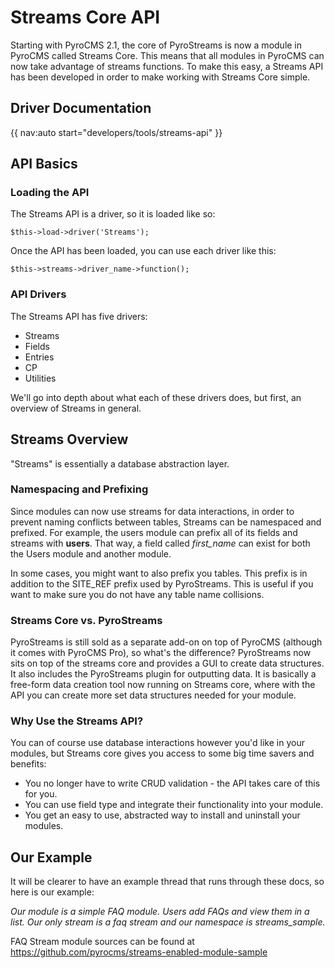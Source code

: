 # Streams Core API

Starting with PyroCMS 2.1, the core of PyroStreams is now a module in PyroCMS called Streams Core. This means that all modules in PyroCMS can now take advantage of streams functions. To make this easy, a Streams API has been developed in order to make working with Streams Core simple.

## Driver Documentation

{{ nav:auto start="developers/tools/streams-api" }}

## API Basics

### Loading the API

The Streams API is a driver, so it is loaded like so:

	$this->load->driver('Streams');
	
Once the API has been loaded, you can use each driver like this:

	$this->streams->driver_name->function();
	
### API Drivers

The Streams API has five drivers:

* Streams
* Fields
* Entries
* CP
* Utilities

We'll go into depth about what each of these drivers does, but first, an overview of Streams in general.

## Streams Overview

"Streams" is essentially a database abstraction layer.

### Namespacing and Prefixing

Since modules can now use streams for data interactions, in order to prevent naming conflicts between tables, Streams can be namespaced and prefixed. For example, the users module can prefix all of its fields and streams with **users**. That way, a field called _first\_name_ can exist for both the Users module and another module.

In some cases, you might want to also prefix you tables. This prefix is in addition to the SITE_REF prefix used by PyroStreams. This is useful if you want to make sure you do not have any table name collisions.

### Streams Core vs. PyroStreams

PyroStreams is still sold as a separate add-on on top of PyroCMS (although it comes with PyroCMS Pro), so what's the difference? PyroStreams now sits on top of the streams core and provides a GUI to create data structures. It also includes the PyroStreams plugin for outputting data. It is basically a free-form data creation tool now running on Streams core, where with the API you can create more set data structures needed for your module.

### Why Use the Streams API?

You can of course use database interactions however you'd like in your modules, but Streams core gives you access to some big time savers and benefits:

* You no longer have to write CRUD validation - the API takes care of this for you.
* You can use field type and integrate their functionality into your module.
* You get an easy to use, abstracted way to install and uninstall your modules.

## Our Example

It will be clearer to have an example thread that runs through these docs, so here is our example:

_Our module is a simple FAQ module. Users add FAQs and view them in a list. Our only stream is a faq stream and our namespace is streams_sample._

FAQ Stream module sources can be found at https://github.com/pyrocms/streams-enabled-module-sample